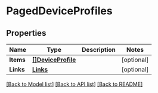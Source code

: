 # PagedDeviceProfiles

## Properties

Name | Type | Description | Notes
------------ | ------------- | ------------- | -------------
**Items** | [**[]DeviceProfile**](DeviceProfile.md) |  | [optional] 
**Links** | [**Links**](Links.md) |  | [optional] 

[[Back to Model list]](../README.md#documentation-for-models) [[Back to API list]](../README.md#documentation-for-api-endpoints) [[Back to README]](../README.md)


